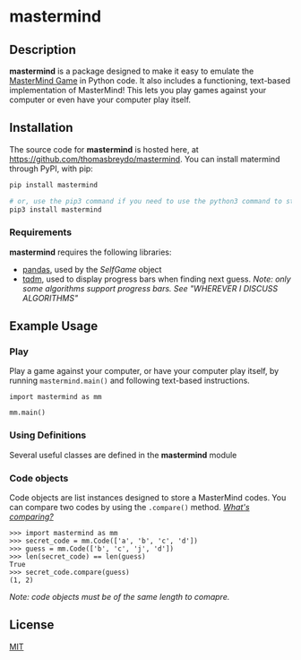 # mastermind
## Description
**mastermind** is a package designed to make it easy to emulate the [MasterMind Game](https://en.wikipedia.org/wiki/Mastermind_(board_game)) in Python code. It also includes a functioning, text-based implementation of MasterMind! This lets you play games against your computer or even have your computer play itself. 

## Installation
The source code for **mastermind** is hosted here, at https://github.com/thomasbreydo/mastermind. You can install matermind through PyPI, with pip:
```zsh
pip install mastermind
```
```zsh
# or, use the pip3 command if you need to use the python3 command to start Python 3.X
pip3 install mastermind
```
### Requirements
**mastermind** requires the following libraries:
- [pandas](https://github.com/pandas-dev/pandas), used by the _SelfGame_ object
- [tqdm](https://github.com/tqdm/tqdm), used to display progress bars when finding next guess. _Note: only some algorithms support progress bars. See "WHEREVER I DISCUSS ALGORITHMS"_

## Example Usage
### Play
Play a game against your computer, or have your computer play itself, by running ```mastermind.main()``` and following text-based instructions.
```python3
import mastermind as mm

mm.main()
```
### Using Definitions
Several useful classes are defined in the **mastermind** module
### Code objects
Code objects are list instances designed to store a MasterMind codes. You can compare two codes by using the ```.compare()``` method. [_What's comparing?_](https://en.wikipedia.org/wiki/Mastermind_(board_game)#Gameplay_and_rules)
```python3
>>> import mastermind as mm
>>> secret_code = mm.Code(['a', 'b', 'c', 'd'])
>>> guess = mm.Code(['b', 'c', 'j', 'd'])
>>> len(secret_code) == len(guess)
True
>>> secret_code.compare(guess)
(1, 2)
```
_Note: code objects must be of the same length to comapre._
## License
[MIT](https://choosealicense.com/licenses/mit/)

